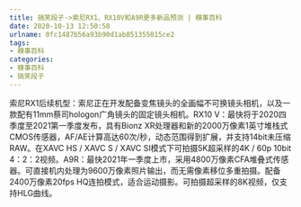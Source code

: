 ```yaml
---
title: 搞笑段子->索尼RX1、RX10V和A9R更多新品预测 | 糗事百科
date: 2020-10-13 12:50:58
urlname: 0fc1487b56a93b90d1ab851355015ce2
tags: 
- 糗事百科
categories:
- 糗事百科
- 搞笑段子
---
```

索尼RX1后续机型：索尼正在开发配备变焦镜头的全画幅不可换镜头相机，以及一款配有11mm蔡司hologon广角镜头的固定镜头相机。RX10 V：最快将于2020四季度至2021第一季度发布，具有Bionz XR处理器和新的2000万像素1英寸堆栈式CMOS传感器，AF/AE计算高达60次/秒，动态范围得到扩展，并支持14bit未压缩RAW。在XAVC HS / XAVC S / XAVC SI模式下可拍摄5K超采样的4K / 60p 10bit 4：2：2视频。A9R：最快2021年一季度上市，采用4800万像素CFA堆叠式传感器。可直接机内处理为9600万像素照片输出，而无需像素移位多重拍摄。配备2400万像素20fps HQ连拍模式，适合运动摄影。可拍摄超采样的8K视频，仅支持HLG曲线。


